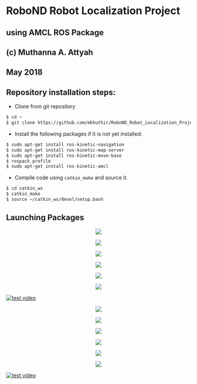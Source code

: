 # RoboND Robot Localization Project
## using AMCL ROS Package
## (c) Muthanna A. Attyah 
## May 2018


## Repository installation steps:

* Clone from git repository
```bash
$ cd ~
$ git clone https://github.com/mkhuthir/RoboND_Robot_Localization_Project.git catkin_ws
```

* Install the following packages if it is not yet installed:

```bash
$ sudo apt-get install ros-kinetic-navigation
$ sudo apt-get install ros-kinetic-map-server
$ sudo apt-get install ros-kinetic-move-base
$ rospack profile
$ sudo apt-get install ros-kinetic-amcl
```

* Compile code using `catkin_make` and source it.

```bash
$ cd catkin_ws
$ catkin_make
$ source ~/catkin_ws/devel/setup.bash
```

## Launching Packages

<p align="center"> <img src="./misc/udacity_bot_1.jpg"> </p>
<p align="center"> <img src="./misc/udacity_bot_2.jpg"> </p>
<p align="center"> <img src="./misc/udacity_bot_3.jpg"> </p>
<p align="center"> <img src="./misc/udacity_bot_4.jpg"> </p>
<p align="center"> <img src="./misc/udacity_bot_5.jpg"> </p>
<p align="center"> <img src="./misc/udacity_bot_6.jpg"> </p>

[![test video](http://img.youtube.com/vi/lxxqGsvKArw/0.jpg)](http://www.youtube.com/watch?v=lxxqGsvKArw)


<p align="center"> <img src="./misc/muth_bot_1.jpg"> </p>
<p align="center"> <img src="./misc/muth_bot_2.jpg"> </p>
<p align="center"> <img src="./misc/muth_bot_3.jpg"> </p>
<p align="center"> <img src="./misc/muth_bot_4.jpg"> </p>
<p align="center"> <img src="./misc/muth_bot_5.jpg"> </p>
<p align="center"> <img src="./misc/muth_bot_6.jpg"> </p>

[![test video](http://img.youtube.com/vi/ODnIm-24Zgw/0.jpg)](http://www.youtube.com/watch?v=ODnIm-24Zgw)
